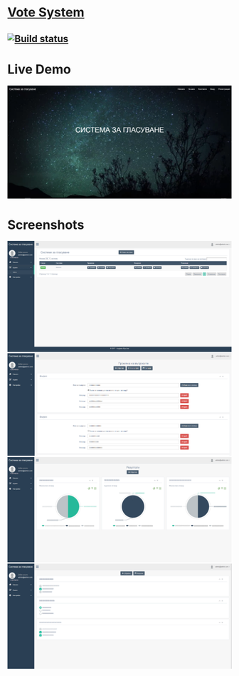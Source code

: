 # [Vote System](http://votesystem.apphb.com/)
[![Build status](https://ci.appveyor.com/api/projects/status/cj74nnuogdq9np4f?svg=true)](https://ci.appveyor.com/project/chunk1ty/votesystem)
---

# Live Demo
[![ScreenShot](./documentation/Screenshots/1.png)](https://www.youtube.com/watch?v=C-FdeDG0Gz4)

# Screenshots
![ScreenShot](./documentation/Screenshots/2.png)
![ScreenShot](./documentation/Screenshots/3.png)
![ScreenShot](./documentation/Screenshots/4.png)
![ScreenShot](./documentation/Screenshots/5.png)
